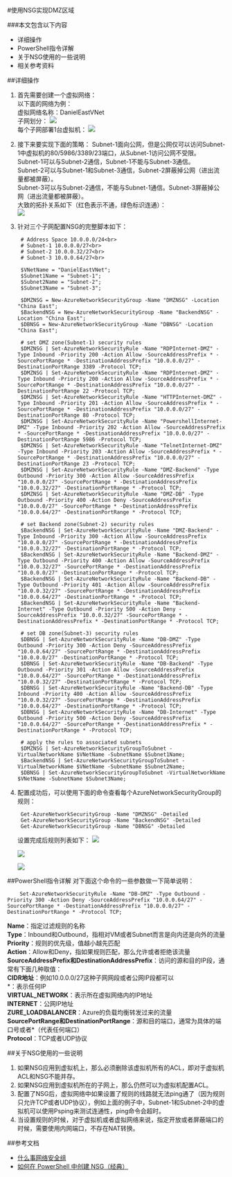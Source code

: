 #使用NSG实现DMZ区域

###本文包含以下内容
- 详细操作
- PowerShell指令详解
- 关于NSG使用的一些说明
- 相关参考资料
 
##详细操作
 
1. 首先需要创建一个虚拟网络：</br>
   以下面的网络为例：</br>
   虚拟网络名称：DanielEastVNet</br>
   子网划分：
   ![](./media/virtual-network-use-nsg-dmz/subnet.png)<br>
   每个子网部署1台虚拟机：
   ![](./media/virtual-network-use-nsg-dmz/subnet-and-vm.png)<br>
2. 接下来要实现下面的策略：
   Subnet-1面向公网，但是公网仅可以访问Subnet-1中虚拟机的80/5986/3389/23端口，从Subnet-1访问公网不受限。<br>
   Subnet-1可以与Subnet-2通信，Subnet-1不能与Subnet-3通信。<br>
   Subnet-2可以与Subnet-1和Subnet-3通信，Subnet-2屏蔽掉公网（进出流量都被屏蔽）。<br>
   Subnet-3可以与Subnet-2通信，不能与Subnet-1通信。Subnet-3屏蔽掉公网（进出流量都被屏蔽）。<br>
   大致的拓扑关系如下（红色表示不通，绿色标识连通）：<br>
   ![](./media/virtual-network-use-nsg-dmz/nsg-relation.png)<br>
 
3. 针对三个子网配置NSG的完整脚本如下：

		# Address Space 10.0.0.0/24<br>
		# Subnet-1 10.0.0.0/27<br>
		# Subnet-2 10.0.0.32/27<br>
		# Subnet-3 10.0.0.64/27<br>
		 
		$VNetName = "DanielEastVNet";
		$Subnet1Name = "Subnet-1";
		$Subnet2Name = "Subnet-2";
		$Subnet3Name = "Subnet-3";
		 
		$DMZNSG = New-AzureNetworkSecurityGroup -Name "DMZNSG" -Location "China East";
		$BackendNSG = New-AzureNetworkSecurityGroup -Name "BackendNSG" -Location "China East";
		$DBNSG = New-AzureNetworkSecurityGroup -Name "DBNSG" -Location "China East";
		 
		# set DMZ zone(Subnet-1) security rules
		$DMZNSG | Set-AzureNetworkSecurityRule -Name "RDPInternet-DMZ" -Type Inbound -Priority 200 -Action Allow -SourceAddressPrefix * -SourcePortRange * -DestinationAddressPrefix "10.0.0.0/27" -DestinationPortRange 3389 -Protocol TCP;
		$DMZNSG | Set-AzureNetworkSecurityRule -Name "RDPInternet-DMZ" -Type Inbound -Priority 200 -Action Allow -SourceAddressPrefix * -SourcePortRange * -DestinationAddressPrefix "10.0.0.0/27" -DestinationPortRange 22 -Protocol TCP;
		$DMZNSG | Set-AzureNetworkSecurityRule -Name "HTTPInternet-DMZ" -Type Inbound -Priority 201 -Action Allow -SourceAddressPrefix * -SourcePortRange * -DestinationAddressPrefix "10.0.0.0/27" -DestinationPortRange 80 -Protocol TCP;
		$DMZNSG | Set-AzureNetworkSecurityRule -Name "PowershellInternet-DMZ" -Type Inbound -Priority 202 -Action Allow -SourceAddressPrefix * -SourcePortRange * -DestinationAddressPrefix "10.0.0.0/27" -DestinationPortRange 5986 -Protocol TCP;
		$DMZNSG | Set-AzureNetworkSecurityRule -Name "TelnetInternet-DMZ" -Type Inbound -Priority 203 -Action Allow -SourceAddressPrefix * -SourcePortRange * -DestinationAddressPrefix "10.0.0.0/27" -DestinationPortRange 23 -Protocol TCP;
		$DMZNSG | Set-AzureNetworkSecurityRule -Name "DMZ-Backend" -Type Outbound -Priority 300 -Action Allow -SourceAddressPrefix "10.0.0.0/27" -SourcePortRange * -DestinationAddressPrefix "10.0.0.32/27" -DestinationPortRange * -Protocol TCP;
		$DMZNSG | Set-AzureNetworkSecurityRule -Name "DMZ-DB" -Type Outbound -Priority 400 -Action Deny -SourceAddressPrefix "10.0.0.0/27" -SourcePortRange * -DestinationAddressPrefix "10.0.0.64/27" -DestinationPortRange * -Protocol TCP;
		 
		# set Backend zone(Subnet-2) security rules
		$BackendNSG | Set-AzureNetworkSecurityRule -Name "DMZ-Backend" -Type Inbound -Priority 300 -Action Allow -SourceAddressPrefix "10.0.0.0/27" -SourcePortRange * -DestinationAddressPrefix "10.0.0.32/27" -DestinationPortRange * -Protocol TCP;
		$BackendNSG | Set-AzureNetworkSecurityRule -Name "Backend-DMZ" -Type Outbound -Priority 400 -Action Allow -SourceAddressPrefix "10.0.0.32/27" -SourcePortRange * -DestinationAddressPrefix "10.0.0.0/27" -DestinationPortRange * -Protocol TCP;
		$BackendNSG | Set-AzureNetworkSecurityRule -Name "Backend-DB" -Type Outbound -Priority 401 -Action Allow -SourceAddressPrefix "10.0.0.32/27" -SourcePortRange * -DestinationAddressPrefix "10.0.0.64/27" -DestinationPortRange * -Protocol TCP;
		$BackendNSG | Set-AzureNetworkSecurityRule -Name "Backend-Internet" -Type Outbound -Priority 500 -Action Deny -SourceAddressPrefix "10.0.0.32/27" -SourcePortRange * -DestinationAddressPrefix * -DestinationPortRange * -Protocol TCP;
		 
		# set DB zone(Subnet-3) security rules
		$DBNSG | Set-AzureNetworkSecurityRule -Name "DB-DMZ" -Type Outbound -Priority 300 -Action Deny -SourceAddressPrefix "10.0.0.64/27" -SourcePortRange * -DestinationAddressPrefix "10.0.0.0/27" -DestinationPortRange * -Protocol TCP;
		$DBNSG | Set-AzureNetworkSecurityRule -Name "DB-Backend" -Type Outbound -Priority 301 -Action Allow -SourceAddressPrefix "10.0.0.64/27" -SourcePortRange * -DestinationAddressPrefix "10.0.0.32/27" -DestinationPortRange * -Protocol TCP;
		$DBNSG | Set-AzureNetworkSecurityRule -Name "Backend-DB" -Type Inbound -Priority 400 -Action Allow -SourceAddressPrefix "10.0.0.32/27" -SourcePortRange * -DestinationAddressPrefix "10.0.0.64/27" -DestinationPortRange * -Protocol TCP;
		$DBNSG | Set-AzureNetworkSecurityRule -Name "DB-Internet" -Type Outbound -Priority 500 -Action Deny -SourceAddressPrefix "10.0.0.64/27" -SourcePortRange * -DestinationAddressPrefix * -DestinationPortRange * -Protocol TCP;
		 
		# apply the rules to associated subnets
		$DMZNSG | Set-AzureNetworkSecurityGroupToSubnet -VirtualNetworkName $VNetName -SubnetName $Subnet1Name;
		$BackendNSG | Set-AzureNetworkSecurityGroupToSubnet -VirtualNetworkName $VNetName -SubnetName $Subnet2Name;
		$DBNSG | Set-AzureNetworkSecurityGroupToSubnet -VirtualNetworkName $VNetName -SubnetName $Subnet3Name; 
 
 
4. 配置成功后，可以使用下面的命令查看每个AzureNetworkSecurityGroup的规则：

		Get-AzureNetworkSecurityGroup -Name "DMZNSG" -Detailed 
		Get-AzureNetworkSecurityGroup -Name "BackendNSG" -Detailed 
		Get-AzureNetworkSecurityGroup -Name "DBNSG" -Detailed 
 
     设置完成后规则列表如下：
 	 ![](./media/virtual-network-use-nsg-dmz/dmznsg-detail.png)

 	 ![](./media/virtual-network-use-nsg-dmz/backend-nsg-detail.png)

 	 ![](./media/virtual-network-use-nsg-dmz/db-nsg-detail.png) 

##PowerShell指令详解
对下面这个命令的一些参数做一下简单说明：

		Set-AzureNetworkSecurityRule -Name "DB-DMZ" -Type Outbound -Priority 300 -Action Deny -SourceAddressPrefix "10.0.0.64/27" -SourcePortRange * -DestinationAddressPrefix "10.0.0.0/27" -DestinationPortRange * -Protocol TCP;


**Name**：指定过滤规则的名称<br>
**Type**：Inbound和Outbound，指相对VM或者Subnet而言是向内还是向外的流量<br>
**Priority**：规则的优先级，值越小越先匹配<br>
**Action**：Allow和Deny，指如果规则匹配，那么允许或者拒绝该流量<br>
**SourceAddressPrefix和DestinationAddressPrefix**：访问的源和目的IP段，通常有下面几种取值：<br>
**CIDR地址**：例如10.0.0.0/27这种子网网段或者公网IP段都可以<br>
\*：表示任何IP<br>
**VIRTUAL_NETWORK**：表示所在虚拟网络内的IP地址<br>
**INTERNET**：公网IP地址<br>
**ZURE_LOADBALANCER**：Azure的负载均衡转发过来的流量<br>
**SourcePortRange和DestinationPortRange**：源和目的端口，通常为具体的端口号或者*（代表任何端口）<br>
**Protocol**：TCP或者UDP协议

##关于NSG使用的一些说明
1.	如果NSG应用到虚拟机上，那么必须删除该虚拟机所有的ACL，即对于虚拟机ACL和NSG不能并存。
2.	如果NSG应用到虚拟机所在的子网上，那么仍然可以为虚拟机配置ACL。
3.	配置了NSG后，虚拟网络中如果设置了规则的线路就无法ping通了（因为规则只允许TCP或者UDP协议），例如上面的例子中，Subnet-1和Subnet-2中的虚拟机可以使用Psping来测试连通性，ping命令会超时。
4.	当设置规则的时候，对于虚拟机或者虚拟网络来说，指定开放或者屏蔽端口的时候，需要使用内网端口，不存在NAT转换。
 
##参考文档

- [什么事网络安全组](http://www.windowsazure.cn/documentation/articles/virtual-networks-nsg)
- [如何在 PowerShell 中创建 NSG（经典）](http://wacn-ppe.chinacloudsites.cn/documentation/articles/virtual-networks-create-nsg-classic-ps)


